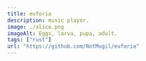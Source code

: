 ```yaml
---
title: euforia
description: music player.
image: ./alice.png
imageAlt: Eggs, larva, pupa, adult.
tags: ["rust"]
url: "https://github.com/NotMugil/euforia"
---
```

